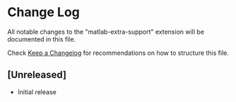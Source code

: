 # Change Log

All notable changes to the "matlab-extra-support" extension will be documented in this file.

Check [Keep a Changelog](http://keepachangelog.com/) for recommendations on how to structure this file.

## [Unreleased]

- Initial release
